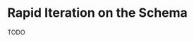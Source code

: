 # Rapid Iteration on the Schema

TODO

<!-- Base it on: https://blog.logrocket.com/speeding-up-changes-to-the-graphql-schema/ -->